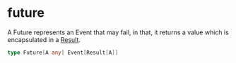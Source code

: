 # future

A Future represents an Event that may fail, in that, it returns a value which is encapsulated in a [Result](../result).

```go
type Future[A any] Event[Result[A]]
```
